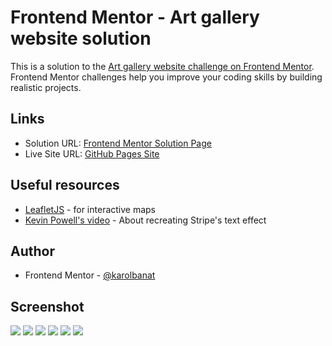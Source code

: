 # Frontend Mentor - Art gallery website solution

This is a solution to the [Art gallery website challenge on Frontend Mentor](https://www.frontendmentor.io/challenges/art-gallery-website-yVdrZlxyA). Frontend Mentor challenges help you improve your coding skills by building realistic projects.

## Links

- Solution URL: [Frontend Mentor Solution Page](https://www.frontendmentor.io/solutions/art-gallery-website-Gmsc6i7UVF)
- Live Site URL: [GitHub Pages Site](https://karolbanat.github.io/art-gallery-website/)

## Useful resources

- [LeafletJS](https://leafletjs.com/) - for interactive maps
- [Kevin Powell's video](https://www.youtube.com/watch?v=neD6rV70Mlk) - About recreating Stripe's text effect

## Author

- Frontend Mentor - [@karolbanat](https://www.frontendmentor.io/profile/karolbanat)

## Screenshot

![](./screenshots/main-page-mobile.png)
![](./screenshots/location-page-mobile.png)
![](./screenshots/main-page-tablet.png)
![](./screenshots/location-page-tablet.png)
![](./screenshots/main-page-desktop.png)
![](./screenshots/location-page-desktop.png)
